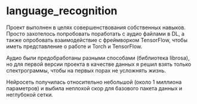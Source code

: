 # language_recognition

Проект выполнен в целях совершенствования собственных навыков. Просто захотелось попробовать поработать с аудио файлами в DL, а также опробовать взаимодействие с фреймворком TensorFlow, чтобы иметь представление о работе и Torch и TensorFlow.

Аудио были предобработаны разными способами (библиотека librosa), но для первой версии проекта в качестве данных я решил взять только спектрограммы, чтобы на первых порах не усложнять жизнь.

Нейросеть получилась относительно небольшой (около 1 миллиона параметров) и выбила неплохой скор для базового пакета данных и неглубокой сетки.
